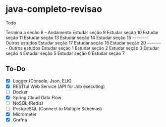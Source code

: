 # java-completo-revisao

Todo

Termina a secão 8 - Andamento
Estudar seção 9
Estudar seção 10
Estudar seção 11
Estudar seção 13
Estudar seção 14
Estudar seção 15
-------- Outros estudos
Estudar seção 17
Estudar seção 18
Estudar seção 20
-------- Outros estudos
Estudar seção 1
Estudar seção 2
Estudar seção 3
Estudar seção 4
Estudar seção 5
Estudar seção 6
Estudar seção 7


## To-Do

- [x] Logger (Console, Json, ELK)
- [x] RESTful Web Service (API for Job executing)
- [ ] Docker
- [x] Spring Cloud Data Flow
- [ ] NoSQL (Redis)
- [ ] PostgreSQL (Connect to Multiple Schemas)
- [x] Micrometer
- [x] Grafna
